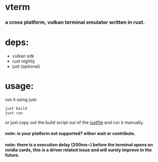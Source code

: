 # vterm

### a cross platform, vulkan terminal emulator written in rust.

# deps:

- vulkan sdk
- rust nightly
- just (optional)

# usage:

run it using just:

```bash
just build
just run
```

or just copy out the build script out of the [justfile](./justfile) and run it manually.

#### note: is your platform not supported? either wait or contribute.

#### note: there is a execution delay (200ms~) before the terminal opens on nvidia cards, this is a driver related issue and will surely improve in the future.
